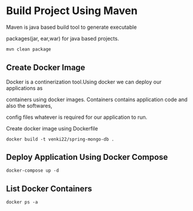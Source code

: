 # Build Project Using Maven

Maven is java based build tool to generate executable 

packages(jar, ear,war) for java based projects.

```bash
mvn clean package
```

## Create Docker Image
Docker is a continerization tool.Using docker we can deploy our applications as 

containers using docker images. Containers contains application code and also the softwares,

config files whatever is required for our application to run.

Create docker image using Dockerfile


```docker
docker build -t venki22/spring-mongo-db .
```

## Deploy Application Using Docker Compose 

```docker-compose 
docker-compose up -d 
```

## List Docker Containers
```docker
docker ps -a
```

